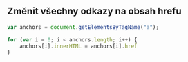 
## Změnit všechny odkazy na obsah hrefu

```JavaScript
var anchors = document.getElementsByTagName("a");

for (var i = 0; i < anchors.length; i++) {
    anchors[i].innerHTML = anchors[i].href
}
```
